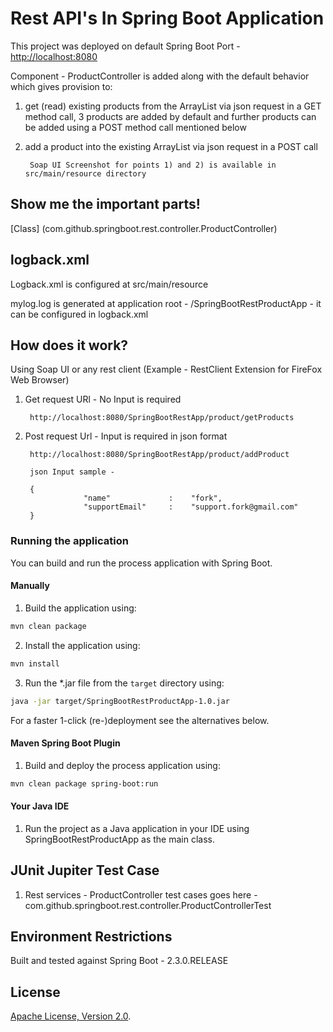 # Rest API's In Spring Boot Application

This project was deployed on default Spring Boot Port - [http://localhost:8080](http://localhost:8080)

Component - ProductController is added along with the default behavior which gives provision to:

1) get (read) existing products from the ArrayList via json request in a GET method call, 3 products are added by default and further products can be added using a POST method call mentioned below

2) add a product into the existing ArrayList via json request in a POST call

		Soap UI Screenshot for points 1) and 2) is available in src/main/resource directory 

## Show me the important parts!
 
 [Class] (com.github.springboot.rest.controller.ProductController)

## logback.xml

Logback.xml is configured at src/main/resource


mylog.log is generated at application root - /SpringBootRestProductApp - it can be configured in logback.xml

## How does it work?

Using Soap UI or any rest client (Example - RestClient Extension for FireFox Web Browser)
 
1) Get request URl - No Input is required

		http://localhost:8080/SpringBootRestApp/product/getProducts

2) Post request Url - Input is required in json format

		http://localhost:8080/SpringBootRestApp/product/addProduct
		
		json Input sample - 

		{
		  			"name"             :    "fork",
		  			"supportEmail"     :    "support.fork@gmail.com"	
		}
		
### Running the application
You can build and run the process application with Spring Boot.

#### Manually
1. Build the application using:
```bash
mvn clean package
```
2. Install the application using:
```bash
mvn install
```
3. Run the *.jar file from the `target` directory using:
```bash
java -jar target/SpringBootRestProductApp-1.0.jar
```

For a faster 1-click (re-)deployment see the alternatives below.

#### Maven Spring Boot Plugin
1. Build and deploy the process application using:
```bash
mvn clean package spring-boot:run
```

#### Your Java IDE
1. Run the project as a Java application in your IDE using SpringBootRestProductApp as the main class.


## JUnit Jupiter Test Case 

1) Rest services - ProductController test cases goes here - com.github.springboot.rest.controller.ProductControllerTest


## Environment Restrictions
Built and tested against Spring Boot - 2.3.0.RELEASE

## License
[Apache License, Version 2.0](http://www.apache.org/licenses/LICENSE-2.0).

